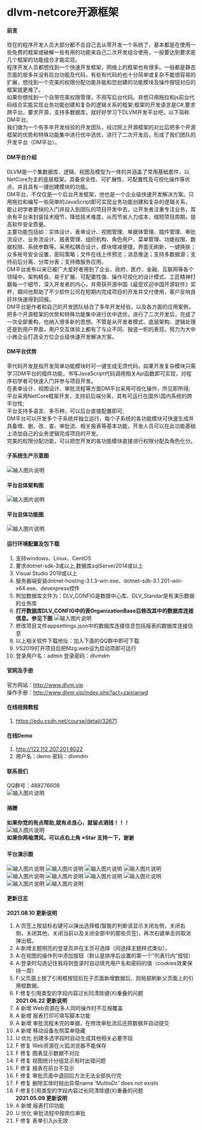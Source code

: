 # dlvm-netcore开源框架

#### 前言
现在的程序开发人员大部分都不会自己去从零开发一个系统了，基本都是在使用一些免费的框架或破解一些有用的功能来自己二次开发组合使用，一般要达到要求是几个框架的功能组合才能实现。<br>
程序开发人员都想找到一个快速开发框架，网络上的框架也有很多。一般都是静态页面的居多并没有后台功能及代码，有些有代码的也十分简单或复杂不能很容易的扩展，想找到一个完美的权限分配功能并能和您创建的功能模块及操作按钮对应的框架就更难了。<br>
如果你想找到一个自带完美权限管理，不用写后台代码。并想只用拖拉和js前台代码结合实能实现业务功能创建和复杂的逻辑关系的框架;框架的开发语言是C#,要求跨平台，要求开源，支持多数据库，就好好学习下DLVM开发平台吧，以下简称DM平台。<br>
我们做为一个有多年开发经验的开发团队，经过网上开源框架的对比后把多个开源框架的优势和特殊功能集中进行优中选优，进行了二次开发后，形成了我们团队的开发平台（DM平台）。


#### DM平台介绍
DLVM是一个集数据库、逻辑、视图及模型为一体的并涵盖了常用基础套件，以NetCore为主的底层框架。具备安全性、可扩展性、可配置性及可视化操作等优点，并且具有一键创建模块的功能。<br>
DM平台，不仅仅是一个后台开发框架，他也是一个企业级快速开发解决方案。只用拖拉和编写一些简单的JavaScript即可实现业务功能创建和复杂的逻辑关系，能让初学者更快的入门并投入到团队的项目开发中去。让开发者注重专注业务，其余有平台来封装技术细节，降低技术难度，从而节省人力成本，缩短项目周期，提高软件安全质量。<br>
主要功能包括如：实体设计、表单设计、视图管理、单据体管理、插件管理、审批流设计、业务流设计、报表管理、组织机构、角色用户、菜单管理、功能权限、数据权限、系统参数等。采用松耦合设计，模块增减便捷。界面无刷新，一键换肤；众多账号安全设置，密码策略；文件在线上传预览；消息推送；支持多数据源；支持前后分离、分库分表；支持微服务应用。<br>
DM平台发布以来已被广大爱好者用到了企业、政府、医疗、金融、互联网等各个领域中，架构精良、易于扩展、可配置性强、操作可视化的设计模式、工匠精神打磨每一个细节，深入开发者的内心，并荣获开源中国《最受欢迎中国开源软件》奖杯，期间也帮助了不少软件公司在短期内完成项目的开发并交付使用，客户反响良好并快速得到回报。<br>
DM平台是作者和自己的开发团队结合了多年开发经验，以及各方面的应用案例，把多个开源框架的优势和特殊功能集中进行优中选优，进行了二次开发后，完成了一次全部重构，也纳入很多新的思想。不管是从开发者模式、底层架构、逻辑处理还是到用户界面，用户交互体验上都有了与众不同、独竖一帜的表现。努力为大中小微企业打造全方位企业级快速开发解决方案。

#### DM平台优势
零代码开发是指开发简单功能模块时可一键生成无须代码，如果开发复杂模块只需学习DM平台的插件功能，书写JavaScript代码调用相关Api函数即可实现，对程序初学者可快速入门并参与项目开发。<br>
在表单设计、视图设计、审批流程等方面DM平台采用可视化操作，所见即所得;<br>
平台采用NetCore框架开发，支持前后端分离，具有可运行在国外\国内系统的跨平台性;<br>
平台支持多语言、多币种，可以后台直接配置即可;<br>
DM平台可以开发多个子系统并独立运行，每个子系统的各功能模块可快速生成并具备增、删、改、查、审批流、相关报表等基本功能，开发人员可以在此功能基础上添加自己的业务逻辑完成项目的开发。<br>
完美的权限分配功能，可以把您开发的各功能模块直接进行权限分配及角色化分。

#### 子系统生产示意图
![输入图片说明](https://images.gitee.com/uploads/images/2021/0505/141913_2c221fe0_7490781.png "子系统生产示意图.png")

#### 平台总体架构图
![输入图片说明](https://images.gitee.com/uploads/images/2021/0505/142014_afb37133_7490781.png "平台总体架构.png")

#### 平台总体功能图
![输入图片说明](https://images.gitee.com/uploads/images/2021/0505/142109_68f0a91b_7490781.png "平台功能概览.png")

#### 运行环境配置及包下载
1.  支持windows、Linux、CentOS
2.  要求dotnet-sdk-3或以上,数据库sqlServer2014或以上
3.  Visual Studio 2019或以上
4.  服务器端安装dotnet-hosting-3.1.3-win.exe、dotnet-sdk-3.1.201-win-x64.exe、devexpress控件
5.  附加数据库文件为：DLV_CONFIG是数据中心库、DLV_Standar是有演示数据的业务库
6.  **打开数据库DLV_CONFIG中的表OrganizationBase后修改其中的数据库连接信息。参见下图**
![输入图片说明](https://images.gitee.com/uploads/images/2021/0510/154308_4e15f26a_7490781.png "QQ图片20210510154219.png")
7.  修改项目文件appsettings.json中的数据库连接信息包括报表的数据库连接信息
8.  以上相关软件下载地址：加入下面的QQ群中即可下载
9.  VS2019打开项目后把Mzg.web设为启动项即可运行
10. 登录用户名：admin 登录密码：dlvmdm

#### 官网及手册
官方网站：http://www.dlvm.vip<br>
操作手册：http://www.dlvm.vip/index.php?act=zaixianwd

#### 在线视频教程
1.  https://edu.csdn.net/course/detail/32671

#### 在线Demo
1.  http://122.112.207.201:8022
2.  用户名：demo 密码：dlvmdm

#### 联系我们
QQ群号：488276608<br>
![输入图片说明](https://images.gitee.com/uploads/images/2021/0505/174527_db5685c8_7490781.png "DLVM平台咨询群聊二维码.png")

#### 捐赠
 **如果你觉的有点帮助,就有点良心，就留点酒钱！！！**<br>
 ![输入图片说明](https://images.gitee.com/uploads/images/2021/0506/094625_80d1da41_7490781.png "微信收款码.png")<br>
 **如果你两袖清风，可以点右上角 ⭐Star 支持一下，谢谢** 

#### 平台演示图
![输入图片说明](https://images.gitee.com/uploads/images/2021/0505/162718_86eddf04_7490781.png "登录页面.png")
![输入图片说明](https://images.gitee.com/uploads/images/2021/0505/164814_7b720b03_7490781.png "首页.png")
![输入图片说明](https://images.gitee.com/uploads/images/2021/0505/164834_26f04c43_7490781.png "审批流程配置.png")
![输入图片说明](https://images.gitee.com/uploads/images/2021/0505/170128_6b7fee8a_7490781.png "报表设计.png")
![输入图片说明](https://images.gitee.com/uploads/images/2021/0505/170141_0170b002_7490781.png "表单配置.png")
![输入图片说明](https://images.gitee.com/uploads/images/2021/0505/170206_64a377dc_7490781.png "开发平台首页.png")
![输入图片说明](https://images.gitee.com/uploads/images/2021/0505/170221_cd6bbee8_7490781.png "视图配置.png")
![输入图片说明](https://images.gitee.com/uploads/images/2021/0505/172242_1bfd4a1e_7490781.png "视图展示.png")
![输入图片说明](https://images.gitee.com/uploads/images/2021/0505/170236_4cfe6de9_7490781.png "js脚本编辑.png")
![输入图片说明](https://images.gitee.com/uploads/images/2021/0505/170305_1b0e682f_7490781.png "表单展示.png")

#### 更新日志
**2021.08.10 更新说明**
1. A:页签上按鼠标右键可以弹出选择框(智能的判断该显示关闭左侧，关闭右侧，关闭其他，关闭当前以及关闭全部中的那些页签)，再次右键单击则取消弹出框。
2. A:新增主题明亮的登录页并在主页可选择（同选择主题样式类似）。
3. A:在视图的操作列中添加按钮（默认是排序后设置的第一个“列表行内”按钮）
4. A:登录时勾选记住我将则登录时自动填充用户名和密码的值（cookies效果保持一周）
5. F:父页面上按了引用框按钮后在子页面新增数据后，则局部刷新父页面上的引用框数据。
6. F:修复引用类型的字段内容过长同清除键(X)重叠的问题<br>
**2021.06.22 更新说明**
1.  A 新增 Web资源在多人同时操作时不互相覆盖
2.  A 新增 报表打印可填写脚本功能
3.  A 新增 审批流程未完的单据，在修改审批流后还原数据并自动提交
4.  A 新增 移动设备左侧菜单隐藏 
5.  U 优化 创建多选字段时自动生成其他相关必要字段
6.  F 修复 Web资源在火狐浏览器不能保存
7.  F 修复 图表显示数据不对应
8.  F 修复 视图统计分组显示有时出错问题
9.  F 修复 报表在前台不显示
10. F 修复 审批页面中退回后方法无法全部执行完
11. F 修复 删除实体时抛出异常name 'MultisDc' does not exists<br>
12. F:修复引用类型的字段内容过长同清除键(X)重叠的问题<br>
**2021.05.09 更新说明**
1.  A 新增 报表打印功能
2.  U 优化 审批流程中按岗位审批
3.  F 修复 表单引入js无效